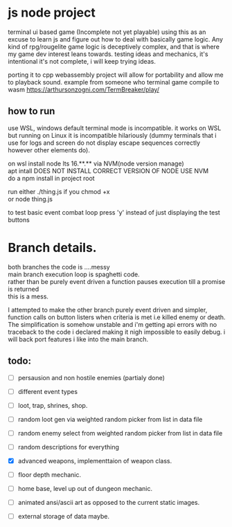 # js node project
terminal ui based game (Incomplete not yet playable)
using this as an excuse to learn js and figure out how to deal with basically game logic.
Any kind of rpg/rougelite game logic is deceptively complex, and that is where my game dev interest leans towards.
testing ideas and mechanics, it's intentional it's not complete, i will keep trying ideas.

porting it to cpp webassembly project will allow for portability and allow me to playback sound.
example from someone who terminal game compile to wasm https://arthursonzogni.com/TermBreaker/play/


## how to run
use WSL, windows default terminal mode is incompatible.
it works on WSL but running on Linux it is incompatible hilariously (dummy terminals that i use for logs and screen do not display escape sequences correctly however other elements do). 

on wsl install node lts 16.\*\*.\*\* via NVM(node version manage) \
apt intall DOES NOT INSTALL CORRECT VERSION OF NODE USE NVM \
do a npm install in project root 

run either ./thing.js if you chmod +x \
or node thing.js 

to test basic event combat loop press 'y' instead of just displaying the test buttons 

# Branch details.
both branches the code is ....messy \
main branch execution loop is spaghetti code. \
rather than be purely event driven a function pauses execution till a promise is returned \
this is a mess. 

I attempted to make the other branch purely event driven and simpler, function calls on button listers when criteria is met i.e killed enemy or death.
The simplification is somehow unstable and i'm getting api errors with no traceback to the code i declared making it nigh impossible to easily debug.
i will back port features i like into the main branch.

## todo:
- [ ] persausion and non hostile enemies (partialy done)
- [ ] different event types
- [ ] loot, trap, shrines, shop.
- [ ] random loot gen via weighted random picker from list in data file
- [ ] random enemy select from weighted random picker from list in data file
- [ ] random descriptions for everything
- [x] advanced weapons, implementtaion of weapon class.
- [ ] floor depth mechanic.
- [ ] home base, level up out of dungeon mechanic.
- [ ] animated ansi/ascii art as opposed to the current static images.
- [ ] external storage of data maybe.

